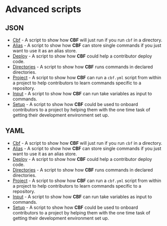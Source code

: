 # Advanced scripts

## JSON

* [Cbf](./advanced/cbf.json) - A script to show how __CBF__ will just run if you run `cbf` in a directory.
* [Alias](./advanced/alias.json) - A script to show how __CBF__ can store single commands if you just want to use it as an alias store.
* [Deploy](./advanced/deploy.json) - A script to show how __CBF__ could help a contributor deploy code.
* [Directories](./advanced/directories.json) - A script to show how __CBF__ runs commands in declared directories.
* [Project](./advanced/project.json) - A script to show how __CBF__ can run a `cbf.yml` script from within a project to help contributors to learn commands specific to a repository.
* [Input](./advanced/input.json) - A script to show how __CBF__ can run take variables as input to commands.
* [Setup](./advanced/setup.json) - A script to show how __CBF__ could be used to onboard contributors to a project by helping them with the one time task of getting their development environment set up.

## YAML

* [Cbf](./advanced/cbf.yml) - A script to show how __CBF__ will just run if you run `cbf` in a directory.
* [Alias](./advanced/alias.yml) - A script to show how __CBF__ can store single commands if you just want to use it as an alias store.
* [Deploy](./advanced/deploy.yml) - A script to show how __CBF__ could help a contributor deploy code.
* [Directories](./advanced/directories.yml) - A script to show how __CBF__ runs commands in declared directories.
* [Project](./advanced/project.yml) - A script to show how __CBF__ can run a `cbf.yml` script from within a project to help contributors to learn commands specific to a repository.
* [Input](./advanced/input.yml) - A script to show how __CBF__ can run take variables as input to commands.
* [Setup](./advanced/setup.yml) - A script to show how __CBF__ could be used to onboard contributors to a project by helping them with the one time task of getting their development environment set up.
